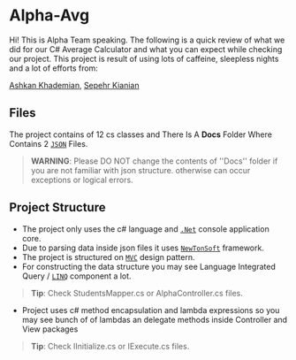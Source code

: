 

# Alpha-Avg

Hi! This is Alpha Team speaking. The following is a quick review of what we did for our C# Average Calculator and what you can expect while checking our project.
This project is result of using lots of caffeine, sleepless nights and a lot of efforts from:

[Ashkan Khademian](https://github.com/ashkan-khd),
[Sepehr Kianian](https://github.com/sepehrkianian09)


## Files
The project contains of 12 cs classes and There Is A **Docs** Folder Where Contains 2 [`JSON`](https://www.w3schools.com/js/js_json_intro.asp) Files.
> **WARNING**: Please DO NOT change the contents of ''Docs'' folder if you are not familiar with json structure. otherwise can occur exceptions or logical errors.

## Project Structure
- The project only uses the c# language and [`.Net`](https://dotnet.microsoft.com/) console application core.
- Due to parsing data inside json files it uses [`NewTonSoft`](https://www.newtonsoft.com/json) framework.
- The project is structured on [`MVC`](https://www.geeksforgeeks.org/mvc-design-pattern/) design pattern.
- For constructing the data structure you may see Language Integrated Query / [`LINQ`](https://docs.microsoft.com/en-us/dotnet/csharp/programming-guide/concepts/linq/) component a lot.
> **Tip**: Check StudentsMapper.cs or AlphaController.cs files.
- Project uses c# method encapsulation and lambda expressions so you may see bunch of of lambdas an delegate methods inside Controller and View packages
> **Tip**: Check IInitialize.cs or IExecute.cs files.